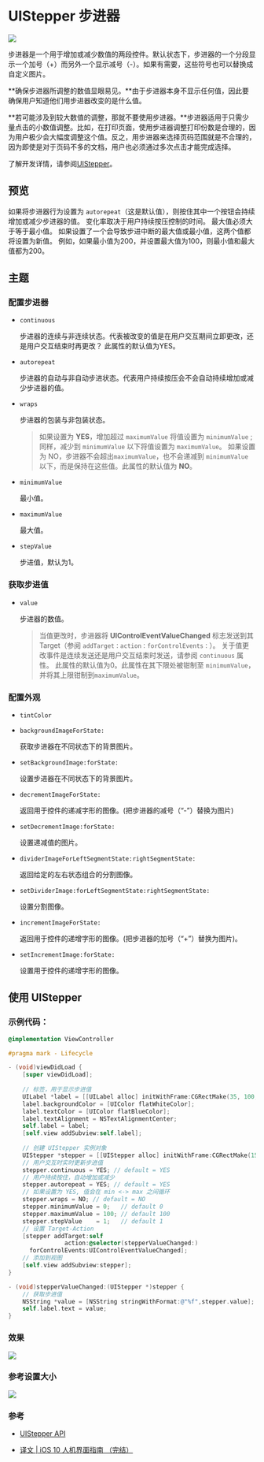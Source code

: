 # UIStepper 步进器

![](http://upload-images.jianshu.io/upload_images/2648731-b6edf90c8e543fb6.png?imageMogr2/auto-orient/strip%7CimageView2/2/w/1240)



步进器是一个用于增加或减少数值的两段控件。默认状态下，步进器的一个分段显示一个加号（+）而另外一个显示减号（-）。如果有需要，这些符号也可以替换成自定义图片。

**确保步进器所调整的数值显眼易见。**由于步进器本身不显示任何值，因此要确保用户知道他们用步进器改变的是什么值。

**若可能涉及到较大数值的调整，那就不要使用步进器。**步进器适用于只需少量点击的小数值调整。比如，在打印页面，使用步进器调整打印份数是合理的，因为用户极少会大幅度调整这个值。反之，用步进器来选择页码范围就是不合理的，因为即使是对于页码不多的文档，用户也必须通过多次点击才能完成选择。

了解开发详情，请参阅[UIStepper](https://developer.apple.com/reference/uikit/uistepper)。



## 预览

如果将步进器行为设置为 `autorepeat`（这是默认值），则按住其中一个按钮会持续增加或减少步进器的值。 变化率取决于用户持续按压控制的时间。
最大值必须大于等于最小值。 如果设置了一个会导致步进中断的最大值或最小值，这两个值都将设置为新值。 例如，如果最小值为200，并设置最大值为100，则最小值和最大值都为200。



## 主题

### 配置步进器

* `continuous`

  步进器的连续与非连续状态。代表被改变的值是在用户交互期间立即更改，还是用户交互结束时再更改？
  此属性的默认值为YES。

* `autorepeat`

  步进器的自动与非自动步进状态。代表用户持续按压会不会自动持续增加或减少步进器的值。

* `wraps`

  步进器的包装与非包装状态。

  > 如果设置为 **YES**，增加超过 `maximumValue` 将值设置为 `minimumValue` ; 同样，减少到 `minimumValue` 以下将值设置为 `maximumValue`。 如果设置为 NO，步进器不会超出`maximumValue`，也不会递减到 `minimumValue` 以下，而是保持在这些值。此属性的默认值为 **NO**。

* `minimumValue` 

  最小值。

* `maximumValue`

  最大值。

* `stepValue`

  步进值，默认为1。

### 获取步进值

* `value`

  步进器的数值。

  > 当值更改时，步进器将 **UIControlEventValueChanged** 标志发送到其 Target（参阅 `addTarget：action：forControlEvents：`）。 关于值更改事件是连续发送还是用户交互结束时发送，请参阅 `continuous` 属性。
  > 此属性的默认值为0。此属性在其下限处被钳制至 `minimumValue`，并将其上限钳制到`maximumValue`。

### 配置外观

* `tintColor`

* `backgroundImageForState:`

  获取步进器在不同状态下的背景图片。

* `setBackgroundImage:forState:`

  设置步进器在不同状态下的背景图片。

* `decrementImageForState:`

  返回用于控件的递减字形的图像。(把步进器的减号（“-”）替换为图片)

* `setDecrementImage:forState:`

  设置递减值的图片。

* `dividerImageForLeftSegmentState:rightSegmentState:`

  返回给定的左右状态组合的分割图像。

* `setDividerImage:forLeftSegmentState:rightSegmentState:`

  设置分割图像。

* `incrementImageForState:`

  返回用于控件的递增字形的图像。(把步进器的加号（“+”）替换为图片)。

* `setIncrementImage:forState:`

  设置用于控件的递增字形的图像。



## 使用 UIStepper 

### 示例代码：

```objective-c
@implementation ViewController

#pragma mark - Lifecycle

- (void)viewDidLoad {
    [super viewDidLoad];
    
    // 标签，用于显示步进值
    UILabel *label = [[UILabel alloc] initWithFrame:CGRectMake(35, 100, 105, 29)];
    label.backgroundColor = [UIColor flatWhiteColor];
    label.textColor = [UIColor flatBlueColor];
    label.textAlignment = NSTextAlignmentCenter;
    self.label = label;
    [self.view addSubview:self.label];
    
    // 创建 UIStepper 实例对象
    UIStepper *stepper = [[UIStepper alloc] initWithFrame:CGRectMake(150, 100, 94, 29)];
    // 用户交互时实时更新步进值
    stepper.continuous = YES; // default = YES
    // 用户持续按住，自动增加或减少
    stepper.autorepeat = YES; // default = YES
    // 如果设置为 YES, 值会在 min <-> max 之间循环
    stepper.wraps = NO; // default = NO
    stepper.minimumValue = 0;   // default 0
    stepper.maximumValue = 100; // default 100
    stepper.stepValue    = 1;   // default 1
    // 设置 Target-Action
    [stepper addTarget:self
                action:@selector(stepperValueChanged:)
      forControlEvents:UIControlEventValueChanged];
    // 添加到视图
    [self.view addSubview:stepper];
}

- (void)stepperValueChanged:(UIStepper *)stepper {
    // 获取步进值
    NSString *value = [NSString stringWithFormat:@"%f",stepper.value];
    self.label.text = value;
}
```

### 效果

![](http://upload-images.jianshu.io/upload_images/2648731-d3349d1fbc4988b8.gif?imageMogr2/auto-orient/strip)



### 参考设置大小

![](http://upload-images.jianshu.io/upload_images/2648731-9bf85052875d40a3.jpg?imageMogr2/auto-orient/strip%7CimageView2/2/w/1240)





### 参考

* [UIStepper API](https://developer.apple.com/reference/uikit/uistepper)


* [译文 | iOS 10 人机界面指南 （完结）](http://www.woshipm.com/ucd/639614.html)
